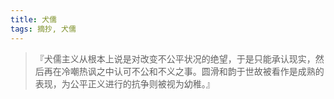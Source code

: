 ```yaml
---
title: 犬儒
tags: 摘抄, 犬儒
---
```



> 『犬儒主义从根本上说是对改变不公平状况的绝望，于是只能承认现实，然后再在冷嘲热讽之中认可不公和不义之事。圆滑和韵于世故被看作是成熟的表现，为公平正义进行的抗争则被视为幼稚。』


